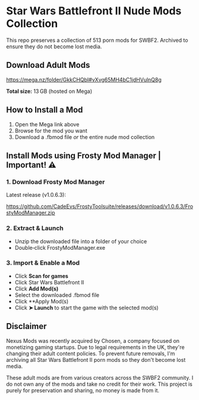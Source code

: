 # Star Wars Battlefront II Nude Mods Collection
This repo preserves a collection of 513 porn mods for SWBF2. Archived to ensure they do not become lost media. 

## Download Adult Mods
https://mega.nz/folder/GkkCHQbI#vXvg65MH4bC1jdHVulnQ8g

**Total size:** 13 GB (hosted on Mega)

## How to Install a Mod
1. Open the Mega link above  
2. Browse for the mod you want  
3. Download a .fbmod file *or* the entire nude mod collection

## Install Mods using Frosty Mod Manager | Important! ⚠️

### 1. Download Frosty Mod Manager
Latest release (v1.0.6.3):  

https://github.com/CadeEvs/FrostyToolsuite/releases/download/v1.0.6.3/FrostyModManager.zip

### 2. Extract & Launch
- Unzip the downloaded file into a folder of your choice  
- Double‑click FrostyModManager.exe

### 3. Import & Enable a Mod
- Click **Scan for games**
- Click Star Wars Battlefront II
- Click **Add Mod(s)**  
- Select the downloaded .fbmod file
- Click **Apply Mod(s)
- Click **➤ Launch** to start the game with the selected mod(s)

## Disclaimer
Nexus Mods was recently acquired by Chosen, a company focused on monetizing gaming startups.
Due to legal requirements in the UK, they're changing their adult content policies.
To prevent future removals, I'm archiving all Star Wars Battlefront II porn mods so they don't become lost media.

These adult mods are from various creators across the SWBF2 community.
I do not own any of the mods and take no credit for their work.
This project is purely for preservation and sharing, no money is made from it.
